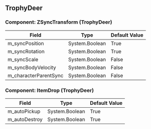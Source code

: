 ## TrophyDeer

### Component: ZSyncTransform (TrophyDeer)

|Field|Type|Default Value|
|---|---|---|
|m_syncPosition|System.Boolean|True|
|m_syncRotation|System.Boolean|True|
|m_syncScale|System.Boolean|False|
|m_syncBodyVelocity|System.Boolean|False|
|m_characterParentSync|System.Boolean|False|

### Component: ItemDrop (TrophyDeer)

|Field|Type|Default Value|
|---|---|---|
|m_autoPickup|System.Boolean|True|
|m_autoDestroy|System.Boolean|True|

